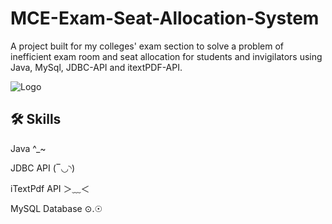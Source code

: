 
# MCE-Exam-Seat-Allocation-System

A project built for my colleges' exam section to solve a problem of inefficient exam room and seat allocation for students and invigilators using Java, MySql, JDBC-API and itextPDF-API.




![Logo](https://www.mcehassan.ac.in/assets/images/MCE_logo.png)


## 🛠 Skills
Java ^_~

JDBC API (‾◡◝)

iTextPdf API ＞﹏＜

MySQL Database ⊙.☉







